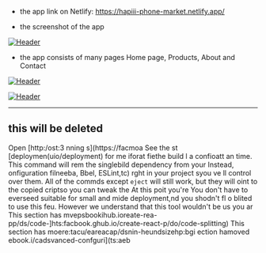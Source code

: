 
- the app link on Netlify: https://hapiii-phone-market.netlify.app/

-  the screenshot of the app

[![Header](https://res.cloudinary.com/hapiii/image/upload/v1668615299/react-apps/skkmusj7q4drfdzqfyqa.png)](https://some-url.dev/)


- the app consists of many pages Home page, Products, About and Contact


[![Header](https://res.cloudinary.com/hapiii/image/upload/v1668716003/react-apps/eot8rwmvg8foqxvqeflc.png)](https://some-url.dev/)


[![Header](https://res.cloudinary.com/hapiii/image/upload/v1668716003/react-apps/enqhe2bcx13nxvfjucuw.png)](https://some-url.dev/)


-------------------------------------------------------------------
this will be deleted
---------------------------------------------------------------------
Open [http:/ost:3
nning s](https://facmoa
See the st [deploymen(uio/deployment) for me iforat
fiethe build l a confioatt an time. This command will rem the singlebild dependency from your 
Instead, onfiguration filneeba, Bbel, ESLint,tc) rght in your project syou ve ll control over them. All of the commds except `eject` will still work, but they will oint to the copied criptso you can tweak the At this poit you're 
You don't have to everseed suitable for small and mide deployment,nd you shodn't fl o blited to use this feu. However we understand that this tool wouldn't be us you ar
This section has mvepsbookihub.ioreate-rea-pp/ds/code-]hts:facbook.ghub.io/create-react-p/do/code-splitting)
This section has moere:tacu/eareacap/dsnin-heundsizehp:bgi
ection hamoved ebook.i/cadsvanced-confguri](ts:aeb
